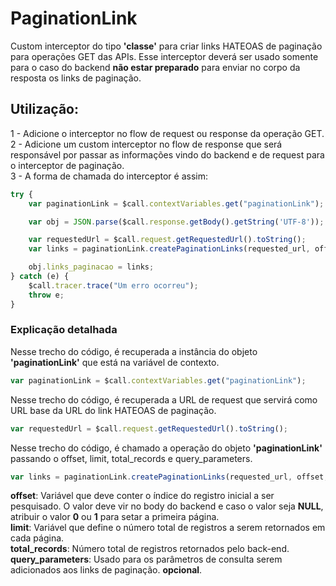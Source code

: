 # PaginationLink
Custom interceptor do tipo <b>'classe'</b> para criar links HATEOAS de paginação para operações GET das APIs.
Esse interceptor deverá ser usado somente para o caso do backend <b>não estar preparado</b> para enviar no corpo da resposta os links de paginação.
## Utilização:
1 - Adicione o interceptor no flow de request ou response da operação GET.
<br>
2 - Adicione um custom interceptor no flow de response que será responsável por passar as informações vindo do backend e de request para o interceptor de paginação.
<br>
3 - A forma de chamada do interceptor é assim:
```javascript
try {
    var paginationLink = $call.contextVariables.get("paginationLink");

    var obj = JSON.parse($call.response.getBody().getString('UTF-8'));

    var requestedUrl = $call.request.getRequestedUrl().toString();
    var links = paginationLink.createPaginationLinks(requested_url, offset, limit, total_records, query_parameters);

    obj.links_paginacao = links;
} catch (e) {
    $call.tracer.trace("Um erro ocorreu");
    throw e;
}
```
### Explicação detalhada

Nesse trecho do código, é recuperada a instância do objeto <b>'paginationLink'</b> que está na variável de contexto.
```javascript
var paginationLink = $call.contextVariables.get("paginationLink");
```

Nesse trecho do código, é recuperada a URL de request que servirá como URL base da URL do link HATEOAS de paginação.
```javascript
var requestedUrl = $call.request.getRequestedUrl().toString();
```

Nesse trecho do código, é chamado a operação do objeto <b>'paginationLink'</b> passando o offset, limit, total_records e query_parameters.
```javascript
var links = paginationLink.createPaginationLinks(requested_url, offset, limit, total_records, query_parameters);
```
<b>offset</b>: Variável que deve conter o índice do registro inicial a ser pesquisado. O valor deve vir no body do backend e caso o valor seja <b>NULL</b>, atribuir o valor <b>0</b> ou <b>1</b> para setar a primeira página.
<br><b>limit</b>: Variável que define o número total de registros a serem retornados em cada página.
<br><b>total_records</b>: Número total de registros retornados pelo back-end.
<br><b>query_parameters</b>: Usado para os parâmetros de consulta serem adicionados aos links de paginação. <b>opcional</b>.